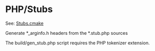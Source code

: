 # PHP/Stubs

See: [Stubs.cmake](https://github.com/petk/php-build-system/tree/master/cmake/cmake/modules/PHP/Stubs.cmake)

Generate *_arginfo.h headers from the *.stub.php sources

The build/gen_stub.php script requires the PHP tokenizer extension.
